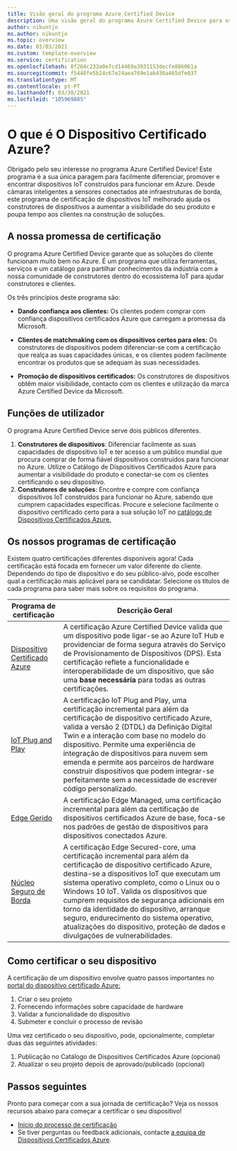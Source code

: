 ```yaml
---
title: Visão geral do programa Azure Certified Device
description: Uma visão geral do programa Azure Certified Device para os nossos parceiros e clientes
author: nikuntjo
ms.author: nikuntjo
ms.topic: overview
ms.date: 03/03/2021
ms.custom: template-overview
ms.service: certification
ms.openlocfilehash: 8f264c233a0e7cd14469a3931153decfe886061a
ms.sourcegitcommit: f5448fe5b24c67e24aea769e1ab438a465dfe037
ms.translationtype: MT
ms.contentlocale: pt-PT
ms.lasthandoff: 03/30/2021
ms.locfileid: "105969885"
---
```

# <a name="what-is-azure-certified-device"></a>O que é O Dispositivo Certificado Azure?

Obrigado pelo seu interesse no programa Azure Certified Device! Este programa é a sua única paragem para facilmente diferenciar, promover e encontrar dispositivos IoT construídos para funcionar em Azure. Desde câmaras inteligentes a sensores conectados até infraestruturas de borda, este programa de certificação de dispositivos IoT melhorado ajuda os construtores de dispositivos a aumentar a visibilidade do seu produto e poupa tempo aos clientes na construção de soluções.

## <a name="our-certification-promise"></a>A nossa promessa de certificação

O programa Azure Certified Device garante que as soluções do cliente funcionam muito bem no Azure. É um programa que utiliza ferramentas, serviços e um catálogo para partilhar conhecimentos da indústria com a nossa comunidade de construtores dentro do ecossistema IoT para ajudar construtores e clientes.

Os três princípios deste programa são:

- **Dando confiança aos clientes:** Os clientes podem comprar com confiança dispositivos certificados Azure que carregam a promessa da Microsoft.

- **Clientes de matchmaking com os dispositivos certos para eles:** Os construtores de dispositivos podem diferenciar-se com a certificação que realça as suas capacidades únicas, e os clientes podem facilmente encontrar os produtos que se adequam às suas necessidades.

- **Promoção de dispositivos certificados:** Os construtores de dispositivos obtêm maior visibilidade, contacto com os clientes e utilização da marca Azure Certified Device da Microsoft.

## <a name="user-roles"></a>Funções de utilizador

O programa Azure Certified Device serve dois públicos diferentes.

1. **Construtores de dispositivos**: Diferenciar facilmente as suas capacidades de dispositivo IoT e ter acesso a um público mundial que procura comprar de forma fiável dispositivos construídos para funcionar no Azure. Utilize o Catálogo de Dispositivos Certificados Azure para aumentar a visibilidade do produto e conectar-se com os clientes certificando o seu dispositivo.
1.  **Construtores de soluções**: Encontre e compre com confiança dispositivos IoT construídos para funcionar no Azure, sabendo que cumprem capacidades específicas. Procure e selecione facilmente o dispositivo certificado certo para a sua solução IoT no [catálogo de Dispositivos Certificados Azure.](https://devicecatalog.azure.com/)

## <a name="our-certification-programs"></a>Os nossos programas de certificação

Existem quatro certificações diferentes disponíveis agora! Cada certificação está focada em fornecer um valor diferente do cliente. Dependendo do tipo de dispositivo e do seu público-alvo, pode escolher qual a certificação mais aplicável para se candidatar. Selecione os títulos de cada programa para saber mais sobre os requisitos do programa.

| Programa de certificação         |  Descrição Geral                      |
------------------------------|-------------------------------------------------|
| [Dispositivo Certificado Azure](program-requirements-azure-certified-device.md)          | A certificação Azure Certified Device valida que um dispositivo pode ligar-se ao Azure IoT Hub e providenciar de forma segura através do Serviço de Provisionamento de Dispositivos (DPS). Esta certificação reflete a funcionalidade e interoperabilidade de um dispositivo, que são uma **base necessária** para todas as outras certificações.          |
| [IoT Plug and Play](program-requirements-pnp.md) | A certificação IoT Plug and Play, uma certificação incremental para além da certificação de dispositivo certificado Azure, valida a versão 2 (DTDL) da Definição Digital Twin e a interação com base no modelo do dispositivo. Permite uma experiência de integração de dispositivos para nuvem sem emenda e permite aos parceiros de hardware construir dispositivos que podem integrar-se perfeitamente sem a necessidade de escrever código personalizado.  |
| [Edge Gerido](program-requirements-edge-managed.md) | A certificação Edge Managed, uma certificação incremental para além da certificação de dispositivos certificados Azure de base, foca-se nos padrões de gestão de dispositivos para dispositivos conectados Azure.  |
| [Núcleo Seguro de Borda](program-requirements-edge-secured-core.md)                             | A certificação Edge Secured-core, uma certificação incremental para além da certificação de dispositivo certificado Azure, destina-se a dispositivos IoT que executam um sistema operativo completo, como o Linux ou o Windows 10 IoT. Valida os dispositivos que cumprem requisitos de segurança adicionais em torno da identidade do dispositivo, arranque seguro, endurecimento do sistema operativo, atualizações do dispositivo, proteção de dados e divulgações de vulnerabilidades. |

## <a name="how-to-certify-your-device"></a>Como certificar o seu dispositivo

A certificação de um dispositivo envolve quatro passos importantes no [portal do dispositivo certificado Azure:](https://certify.azure.com)

1. Criar o seu projeto
1. Fornecendo informações sobre capacidade de hardware
1. Validar a funcionalidade do dispositivo
1. Submeter e concluir o processo de revisão

Uma vez certificado o seu dispositivo, pode, opcionalmente, completar duas das seguintes atividades: 

1. Publicação no Catálogo de Dispositivos Certificados Azure (opcional)
1. Atualizar o seu projeto depois de aprovado/publicado (opcional)

## <a name="next-steps"></a>Passos seguintes

Pronto para começar com a sua jornada de certificação? Veja os nossos recursos abaixo para começar a certificar o seu dispositivo!

- [Início do processo de certificação](tutorial-00-selecting-your-certification.md)
- Se tiver perguntas ou feedback adicionais, contacte [a equipa de Dispositivos Certificados Azure](mailto:iotcert@microsoft.com).
